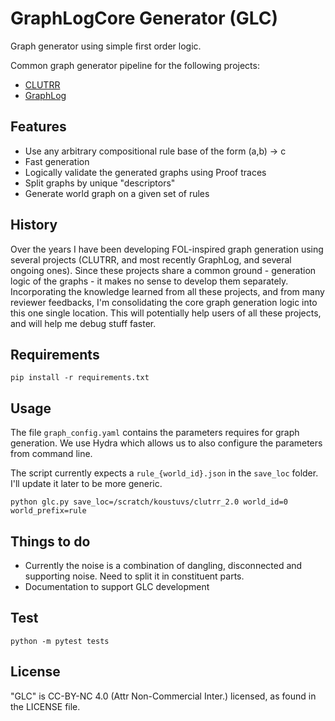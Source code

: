# GraphLogCore Generator (GLC)

Graph generator using simple first order logic.

Common graph generator pipeline for the following projects:

- [CLUTRR](https://github.com/facebookresearch/clutrr)
- [GraphLog](https://github.com/facebookresearch/graphlog)

## Features

- Use any arbitrary compositional rule base of the form (a,b) -> c
- Fast generation
- Logically validate the generated graphs using Proof traces
- Split graphs by unique "descriptors"
- Generate world graph on a given set of rules

## History

Over the years I have been developing FOL-inspired graph generation using several projects (CLUTRR, and most recently GraphLog, and several ongoing ones). Since these projects share a common ground - generation logic of the graphs - it makes no sense to develop them separately. Incorporating the knowledge learned from all these projects, and from many reviewer feedbacks, I'm consolidating the core graph generation logic into this one single location. This will potentially help users of all these projects, and will help me debug stuff faster.

## Requirements

```
pip install -r requirements.txt
```

## Usage

The file `graph_config.yaml` contains the parameters requires for graph generation. We use Hydra which allows us to also configure the parameters from command line.

The script currently expects a `rule_{world_id}.json` in the `save_loc` folder. I'll update it later to be more generic.

```
python glc.py save_loc=/scratch/koustuvs/clutrr_2.0 world_id=0 world_prefix=rule
```

## Things to do

- Currently the noise is a combination of dangling, disconnected and supporting noise. Need to split it in constituent parts.
- Documentation to support GLC development

## Test

```
python -m pytest tests
```

## License

"GLC" is CC-BY-NC 4.0 (Attr Non-Commercial Inter.) licensed, as found in the LICENSE file.